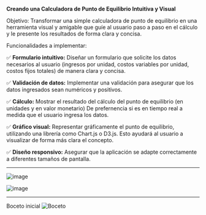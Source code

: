 **Creando una Calculadora de Punto de Equilibrio Intuitiva y Visual**

Objetivo: Transformar una simple calculadora de punto de equilibrio en una herramienta visual y amigable que guíe al usuario paso a paso en el cálculo y le presente los resultados de forma clara y concisa.

Funcionalidades a implementar:

✅ **Formulario intuitivo:** Diseñar un formulario que solicite los datos necesarios al usuario (ingresos por unidad, costos variables por unidad, costos fijos totales) de manera clara y concisa.

✅ **Validación de datos:** Implementar una validación para asegurar que los datos ingresados sean numéricos y positivos.

✅ **Cálculo:** Mostrar el resultado del cálculo del punto de equilibrio (en unidades y en valor monetario) De prefernencia si es en tiempo real a medida que el usuario ingresa los datos.

✅ **Gráfico visual:** Representar gráficamente el punto de equilibrio, utilizando una librería como Chart.js o D3.js. Esto ayudará al usuario a visualizar de forma más clara el concepto.

✅ **Diseño responsivo:** Asegurar que la aplicación se adapte correctamente a diferentes tamaños de pantalla.

---

![image](https://github.com/user-attachments/assets/556eafdf-daf6-40d8-b6fb-bba7f18bedeb)

![image](https://github.com/user-attachments/assets/074c0e5a-079f-4eac-9e9e-63b0f300b9cc)



---
Boceto inicial
![Boceto](https://github.com/user-attachments/assets/f8e87c07-f84e-4650-befa-4e8923cf996d)

